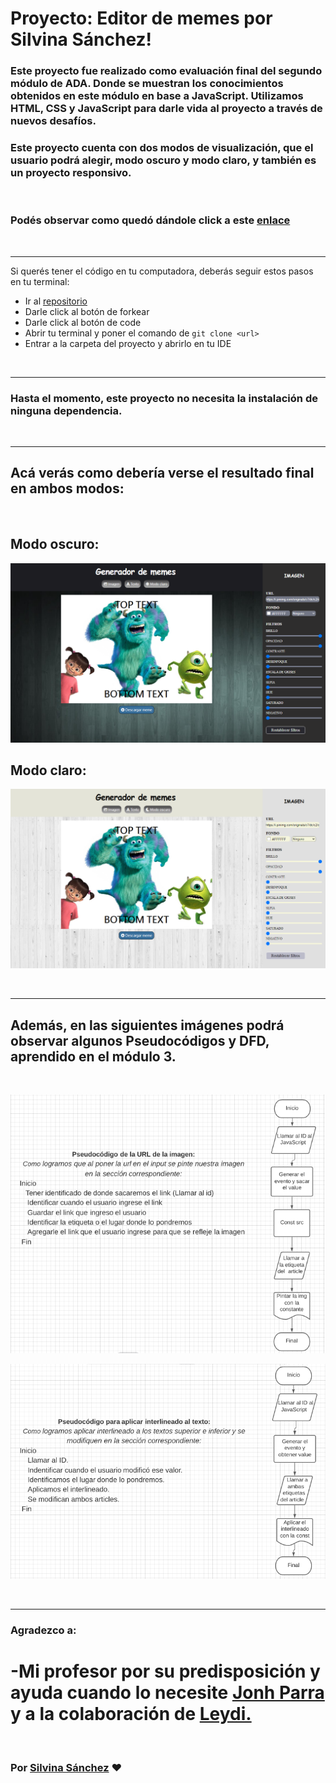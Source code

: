 # Proyecto: Editor de memes por Silvina Sánchez!

### Este proyecto fue realizado como evaluación final del segundo módulo de ADA. Donde se muestran los conocimientos obtenidos en este módulo en base a JavaScript. Utilizamos HTML, CSS y **JavaScript** para darle vida al proyecto a través de nuevos desafíos. 

### Este proyecto cuenta con dos modos de visualización, que el usuario podrá alegir, modo oscuro y modo claro, y también es un proyecto responsivo.  

<br>

### Podés observar como quedó dándole click a este [enlace](https://silvi-sanchez.github.io/Proyecto--Editor-de-memes--ADA/)

<br>

***

Si querés tener el código en tu computadora, deberás seguir estos pasos en tu terminal:

- Ir al [repositorio](https://github.com/Silvi-sanchez/Proyecto--Editor-de-memes--ADA)  
- Darle click al botón de forkear
- Darle click al botón de code
- Abrir tu terminal y poner el comando de ```git clone <url>```
- Entrar a la carpeta del proyecto y abrirlo en tu IDE

<br>

***

### Hasta el momento, este proyecto no necesita la instalación de ninguna dependencia.

<br>

***
## Acá verás como debería verse el resultado final en ambos modos:
<br> 

## Modo oscuro:
![Imagen](/img/screencapture-Modo-oscuro.png)
<br> 

## Modo claro:
![Imagen](/img/screencapture-Modo-claro.png)

<br>

***

## Además, en las siguientes imágenes podrá observar algunos Pseudocódigos y DFD, aprendido en el módulo 3.
<br>

![Imagen](/img/Pseudocodigo-y-DFD-URL-imagen.png)
<br> 

![Imagen](/img/Pseudocodigo-y-DFD-Interlineado.png)

<br> 

***

### Agradezco a:
# -Mi profesor por su predisposición y ayuda cuando lo necesite [Jonh Parra](https://github.com/Jonhks) y a la colaboración de [Leydi.](https://github.com/leydyk93/)

<br>

### Por [Silvina Sánchez](https://github.com/Silvi-sanchez) ❤️